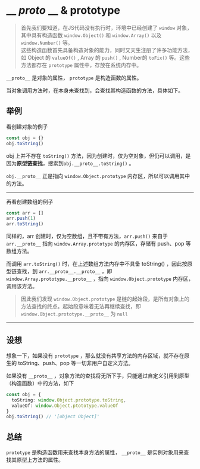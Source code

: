 # __ _proto_ __ & prototype
> 首先我们要知道，在JS代码没有执行时，环境中已经创建了 `window` 对象，其中具有构造函数 `window.Object()` 和 `window.Array()` 以及 `window.Number()` 等。  
> 这些构造函数首先具备构造对象的能力，同时又天生注册了许多功能方法，如 Object 的 `valueOf()` , Array 的 `push()` , Number的 `toFix()` 等。这些方法都存在 `prototype` 属性中，存放在系统内存中。

`__proto__` 是对象的属性， `prototype` 是构造函数的属性。

当对象调用方法时，在本身未查找到，会查找其构造函数的方法，具体如下。


## 举例

看创建对象的例子

```ts
const obj = {}
obj.toString()
```

obj 上并不存在 `toString()` 方法，因为创建时，仅为空对象，但仍可以调用，是因为**原型链查找**，搜索到`obj.__proto__.toString()` 。

`obj.__proto__` 正是指向 `window.Object.prototype` 内存区，所以可以调用其中的方法。

---
再看创建数组的例子

```ts
const arr = []
arr.push(1)
arr.toString()
```

同样的，arr 创建时，仅为空数组，且不带有方法，`arr.push()` 来自于 `arr.__proto__` 指向 `window.Array.prototype` 的内存区，存储有 push、pop 等数组方法。

而调用 `arr.toString()` 时，在上述数组方法内存中不具备 toString() ，因此按原型链查找，到 `arr.__proto__.__proto__` ，即 `window.Array.prototype.__proto__` ，指向 `window.Object.prototype` 内存区，调用该方法。

>  因此我们发现 `window.Object.prototype` 是链的起始段，是所有对象上的方法查找的终点。起始段意味着无法再继续查找，即 `window.Object.prototype.__proto__` 为 `null`

---
## 设想

想象一下，如果没有 `prototype` ，那么就没有共享方法的内存区域，就不存在原生的 toString、push、pop 等一切非用户自定义方法。

如果没有 `__proto__` ，对象方法的查找将无所下手，只能通过自定义引用到原型（构造函数）中的方法，如下

```ts
const obj = {
  toString: window.Object.prototype.toString,
  valueOf: window.Object.ptototype.valueOf
}
obj.toString() // '[object Object]'
```

## 总结

`prototype` 是构造函数用来查找本身方法的属性， `__proto__` 是实例对象用来查找其原型上方法的属性。